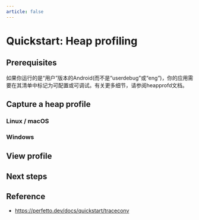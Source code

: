 ```yaml
---
article: false
---
```


# Quickstart: Heap profiling

## Prerequisites

如果你运行的是“用户”版本的Android(而不是“userdebug”或“eng”)，你的应用需要在其清单中标记为可配置或可调试。有关更多细节，请参阅heapprofd文档。

## Capture a heap profile

### Linux / macOS

### Windows

## View profile 

## Next steps

## Reference

- https://perfetto.dev/docs/quickstart/traceconv